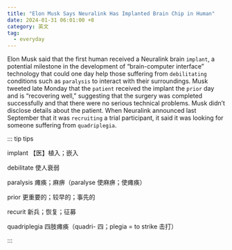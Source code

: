 ```yaml
---
title: "Elon Musk Says Neuralink Has Implanted Brain Chip in Human"
date: 2024-01-31 06:01:00 +8
category: 英文
tag:
  - everyday
---
```


Elon Musk said that the first human received a Neuralink brain `implant`, a potential milestone in the development of “brain-computer interface” technology that could one day help those suffering from `debilitating` conditions such as `paralysis` to interact with their surroundings. Musk tweeted late Monday that the `patient` received the implant the `prior` day and is “recovering well,” suggesting that the surgery was completed successfully and that there were no serious technical problems. Musk didn’t disclose details about the patient. When Neuralink announced last September that it was `recruiting` a trial participant, it said it was looking for someone suffering from `quadriplegia`.

::: tip tips

implant 【医】植入；嵌入

debilitate 使人衰弱

paralysis 瘫痪；麻痹（paralyse 使麻痹；使瘫痪）

prior 更重要的；较早的；事先的

recurit 新兵；恢复；征募

quadriplegia 四肢瘫痪（quadri- 四；plegia = to strike 击打）

:::

